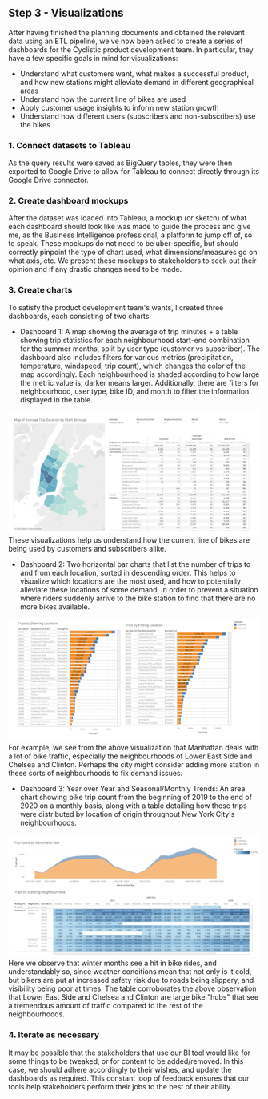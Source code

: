 ## Step 3 - Visualizations
After having finished the planning documents and obtained the relevant data using an ETL pipeline, we've now been asked to create a series of dashboards for the Cyclistic product development team. In particular, they have a few specific goals in mind for visualizations:
- Understand what customers want, what makes a successful product, and how new stations might alleviate demand in different geographical areas
- Understand how the current line of bikes are used
- Apply customer usage insights to inform new station growth
- Understand how different users (subscribers and non-subscribers) use the bikes

### 1. Connect datasets to Tableau
As the query results were saved as BigQuery tables, they were then exported to Google Drive to allow for Tableau to connect directly through its Google Drive connector. 
### 2. Create dashboard mockups
After the dataset was loaded into Tableau, a mockup (or sketch) of what each dashboard should look like was made to guide the process and give me, as the Business Intelligence professional, a platform to jump off of, so to speak. These mockups do not need to be uber-specific, but should correctly pinpoint the type of chart used, what dimensions/measures go on what axis, etc. We present these mockups to stakeholders to seek out their opinion and if any drastic changes need to be made.
### 3. Create charts
To satisfy the product development team's wants, I created three dashboards, each consisting of two charts:
- Dashboard 1: A map showing the average of trip minutes + a table showing trip statistics for each neighbourhood start-end combination for the summer months, split by user type (customer vs subscriber). The dashboard also includes filters for various metrics (precipitation, temperature, windspeed, trip count), which changes the color of the map accordingly. Each neighbourhood is shaded according to how large the metric value is; darker means larger. Additionally, there are filters for neighbourhood, user type, bike ID, and month to filter the information displayed in the table.


![summer trends](summer_trends.png)
<br>
These visualizations help us understand how the current line of bikes are being used by customers and subscribers alike.

- Dashboard 2: Two horizontal bar charts that list the number of trips to and from each location, sorted in descending order. This helps to visualize which locations are the most used, and how to potentially alleviate these locations of some demand, in order to prevent a situation where riders suddenly arrive to the bike station to find that there are no more bikes available.

![top locations](top_trips.png)
<br>
For example, we see from the above visualization that Manhattan deals with a lot of bike traffic, especially the neighbourhoods of Lower East Side and Chelsea and Clinton. Perhaps the city might consider adding more station in these sorts of neighbourhoods to fix demand issues.

- Dashboard 3: Year over Year and Seasonal/Monthly Trends: An area chart showing bike trip count from the beginning of 2019 to the end of 2020 on a monthly basis, along with a table detailing how these trips were distributed by location of origin throughout New York City's neighbourhoods.

![seasonality](seasonality.png)
Here we observe that winter months see a hit in bike rides, and understandably so, since weather conditions mean that not only is it cold, but bikers are put at increased safety risk due to roads being slippery, and visibility being poor at times. The table corroborates the above observation that Lower East Side and Chelsea and Clinton are large bike "hubs" that see a tremendous amount of traffic compared to the rest of the neighbourhoods.

### 4. Iterate as necessary
It may be possible that the stakeholders that use our BI tool would like for some things to be tweaked, or for content to be added/removed. In this case, we should adhere accordingly to their wishes, and update the dashboards as required. This constant loop of feedback ensures that our tools help stakeholders perform their jobs to the best of their ability.
